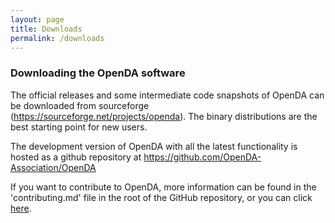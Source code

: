```yaml
---
layout: page
title: Downloads
permalink: /downloads
---
```


### Downloading the OpenDA software

The official releases and some intermediate code snapshots of OpenDA can be downloaded from sourceforge (https://sourceforge.net/projects/openda). The binary distributions are the best starting point for new users.

The development version of OpenDA with all the latest functionality is hosted as a github repository at https://github.com/OpenDA-Association/OpenDA

If you want to contribute to OpenDA, more information can be found in the 'contributing.md' file in the root of the GitHub repository, or you can click [here](https://github.com/OpenDA-Association/OpenDA/blob/master/contributing.md).
